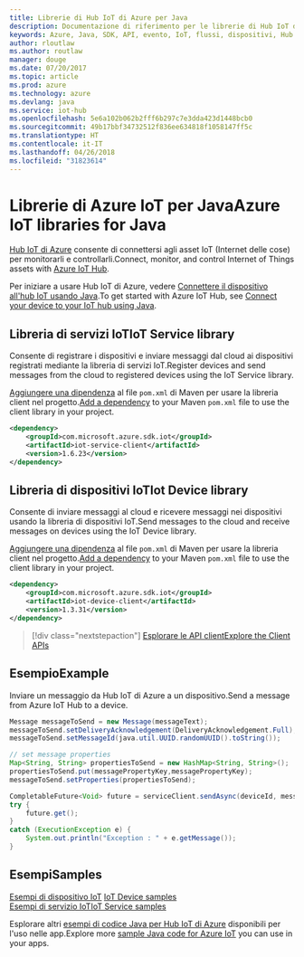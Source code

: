 ```yaml
---
title: Librerie di Hub IoT di Azure per Java
description: Documentazione di riferimento per le librerie di Hub IoT di Azure per Java
keywords: Azure, Java, SDK, API, evento, IoT, flussi, dispositivi, Hub IoT
author: rloutlaw
ms.author: routlaw
manager: douge
ms.date: 07/20/2017
ms.topic: article
ms.prod: azure
ms.technology: azure
ms.devlang: java
ms.service: iot-hub
ms.openlocfilehash: 5e6a102b062b2fff6b297c7e3dda423d1448bcb0
ms.sourcegitcommit: 49b17bbf34732512f836ee634818f1058147ff5c
ms.translationtype: HT
ms.contentlocale: it-IT
ms.lasthandoff: 04/26/2018
ms.locfileid: "31823614"
---
```

# <a name="azure-iot-libraries-for-java"></a><span data-ttu-id="aa783-104">Librerie di Azure IoT per Java</span><span class="sxs-lookup"><span data-stu-id="aa783-104">Azure IoT libraries for Java</span></span>

<span data-ttu-id="aa783-105">[Hub IoT di Azure](https://docs.microsoft.com/azure/iot-hub/iot-hub-what-is-iot-hub) consente di connettersi agli asset IoT (Internet delle cose) per monitorarli e controllarli.</span><span class="sxs-lookup"><span data-stu-id="aa783-105">Connect, monitor, and control Internet of Things assets with [Azure IoT Hub](https://docs.microsoft.com/azure/iot-hub/iot-hub-what-is-iot-hub).</span></span>

<span data-ttu-id="aa783-106">Per iniziare a usare Hub IoT di Azure, vedere [Connettere il dispositivo all'hub IoT usando Java](/azure/iot-hub/iot-hub-java-java-getstarted).</span><span class="sxs-lookup"><span data-stu-id="aa783-106">To get started with Azure IoT Hub, see [Connect your device to your IoT hub using Java](/azure/iot-hub/iot-hub-java-java-getstarted).</span></span>

## <a name="iot-service-library"></a><span data-ttu-id="aa783-107">Libreria di servizi IoT</span><span class="sxs-lookup"><span data-stu-id="aa783-107">IoT Service library</span></span>

<span data-ttu-id="aa783-108">Consente di registrare i dispositivi e inviare messaggi dal cloud ai dispositivi registrati mediante la libreria di servizi IoT.</span><span class="sxs-lookup"><span data-stu-id="aa783-108">Register devices and send messages from the cloud to registered devices using the IoT Service library.</span></span>

<span data-ttu-id="aa783-109">[Aggiungere una dipendenza](https://maven.apache.org/guides/getting-started/index.html#How_do_I_use_external_dependencies) al file `pom.xml` di Maven per usare la libreria client nel progetto.</span><span class="sxs-lookup"><span data-stu-id="aa783-109">[Add a dependency](https://maven.apache.org/guides/getting-started/index.html#How_do_I_use_external_dependencies) to your Maven `pom.xml` file to use the client library in your project.</span></span>  

```XML
<dependency>
    <groupId>com.microsoft.azure.sdk.iot</groupId>
    <artifactId>iot-service-client</artifactId>
    <version>1.6.23</version>
</dependency>
```   

## <a name="iot-device-library"></a><span data-ttu-id="aa783-110">Libreria di dispositivi IoT</span><span class="sxs-lookup"><span data-stu-id="aa783-110">Iot Device library</span></span>

<span data-ttu-id="aa783-111">Consente di inviare messaggi al cloud e ricevere messaggi nei dispositivi usando la libreria di dispositivi IoT.</span><span class="sxs-lookup"><span data-stu-id="aa783-111">Send messages to the cloud and receive messages on devices using the IoT Device library.</span></span>

<span data-ttu-id="aa783-112">[Aggiungere una dipendenza](https://maven.apache.org/guides/getting-started/index.html#How_do_I_use_external_dependencies) al file `pom.xml` di Maven per usare la libreria client nel progetto.</span><span class="sxs-lookup"><span data-stu-id="aa783-112">[Add a dependency](https://maven.apache.org/guides/getting-started/index.html#How_do_I_use_external_dependencies) to your Maven `pom.xml` file to use the client library in your project.</span></span>  

```XML
<dependency>
    <groupId>com.microsoft.azure.sdk.iot</groupId>
    <artifactId>iot-device-client</artifactId>
    <version>1.3.31</version>
</dependency>
```

> [!div class="nextstepaction"]
> [<span data-ttu-id="aa783-113">Esplorare le API client</span><span class="sxs-lookup"><span data-stu-id="aa783-113">Explore the Client APIs</span></span>](/java/api/overview/azure/iot/client)   

## <a name="example"></a><span data-ttu-id="aa783-114">Esempio</span><span class="sxs-lookup"><span data-stu-id="aa783-114">Example</span></span>

<span data-ttu-id="aa783-115">Inviare un messaggio da Hub IoT di Azure a un dispositivo.</span><span class="sxs-lookup"><span data-stu-id="aa783-115">Send a message from Azure IoT Hub to a device.</span></span>

```java
Message messageToSend = new Message(messageText);
messageToSend.setDeliveryAcknowledgement(DeliveryAcknowledgement.Full);
messageToSend.setMessageId(java.util.UUID.randomUUID().toString());

// set message properties
Map<String, String> propertiesToSend = new HashMap<String, String>();
propertiesToSend.put(messagePropertyKey,messagePropertyKey);
messageToSend.setProperties(propertiesToSend);

CompletableFuture<Void> future = serviceClient.sendAsync(deviceId, messageToSend);
try {
    future.get();
}
catch (ExecutionException e) {
    System.out.println("Exception : " + e.getMessage());
}
```


## <a name="samples"></a><span data-ttu-id="aa783-116">Esempi</span><span class="sxs-lookup"><span data-stu-id="aa783-116">Samples</span></span>

<span data-ttu-id="aa783-117">[Esempi di dispositivo IoT](https://github.com/Azure/azure-iot-sdk-java/tree/master/device/iot-device-samples)   </span><span class="sxs-lookup"><span data-stu-id="aa783-117">[IoT Device samples](https://github.com/Azure/azure-iot-sdk-java/tree/master/device/iot-device-samples)   </span></span>  
[<span data-ttu-id="aa783-118">Esempi di servizio IoT</span><span class="sxs-lookup"><span data-stu-id="aa783-118">IoT Service samples</span></span>](https://github.com/Azure/azure-iot-sdk-java/tree/master/service/iot-service-samples)

<span data-ttu-id="aa783-119">Esplorare altri [esempi di codice Java per Hub IoT di Azure](https://azure.microsoft.com/resources/samples/?platform=java&term=iot) disponibili per l'uso nelle app.</span><span class="sxs-lookup"><span data-stu-id="aa783-119">Explore more [sample Java code for Azure IoT](https://azure.microsoft.com/resources/samples/?platform=java&term=iot) you can use in your apps.</span></span>
